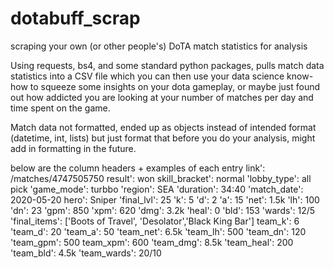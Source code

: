 # dotabuff_scrap
scraping your own (or other people's) DoTA match statistics for analysis

Using requests, bs4, and some standard python packages, pulls match data statistics into a CSV file which you can then use your data science know-how to squeeze some insights on your dota gameplay, or maybe just found out how addicted you are looking at your number of matches per day and time spent on the game.

Match data not formatted, ended up as objects instead of intended format (datetime, int, lists) but just format that before you do your analysis, might add in formatting in the future.

below are the column headers + examples of each entry 
link': /matches/4747505750
result': won
skill_bracket': normal
'lobby_type': all pick
'game_mode': turbbo
'region': SEA
'duration': 34:40
'match_date': 2020-05-20
hero': Sniper
'final_lvl': 25
'k': 5
'd': 2
'a': 15
'net': 1.5k
'lh': 100
'dn': 23
'gpm': 850
'xpm': 620
'dmg': 3.2k
'heal': 0
'bld': 153
'wards': 12/5
'final_items': ['Boots of Travel', 'Desolator','Black King Bar']
team_k': 6
'team_d': 20
'team_a': 50
'team_net': 6.5k
'team_lh': 500
'team_dn': 120
'team_gpm': 500
team_xpm': 600
'team_dmg': 8.5k
'team_heal': 200
'team_bld': 4.5k
'team_wards': 20/10
